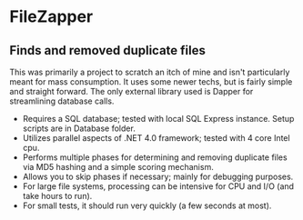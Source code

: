 FileZapper
==============

Finds and removed duplicate files
--------------

This was primarily a project to scratch an itch of mine and isn't particularly meant for mass consumption. It uses some newer techs, but is fairly simple and straight forward. The only external library used is Dapper for streamlining database calls.

- Requires a SQL database; tested with local SQL Express instance. Setup scripts are in Database folder.
- Utilizes parallel aspects of .NET 4.0 framework; tested with 4 core Intel cpu.
- Performs multiple phases for determining and removing duplicate files via MD5 hashing and a simple scoring mechanism.
- Allows you to skip phases if necessary; mainly for debugging purposes.
- For large file systems, processing can be intensive for CPU and I/O (and take hours to run).
- For small tests, it should run very quickly (a few seconds at most).
